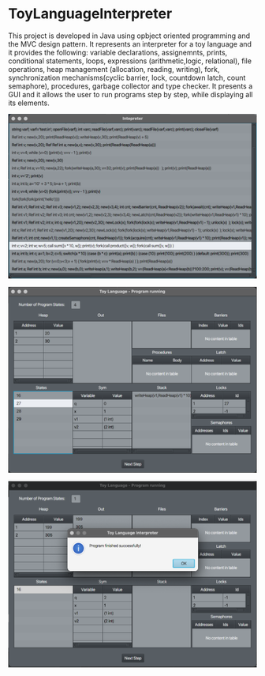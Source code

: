 # ToyLanguageInterpreter

This project is developed in Java using opbject oriented programming and the MVC design pattern. It represents an interpreter for a toy language and it provides the following: variable declarations, assignemnts, prints, conditional statements, loops, expressions (arithmetic,logic, relational), file operations, heap management (allocation, reading, writing), fork, synchronization mechanisms(cyclic barrier, lock, countdown latch, count semaphore), procedures, garbage collector and type checker. It presents a GUI and it allows the user to run programs step by step, while displaying all its elements.

![alt text](https://github.com/AndreeaPloscar/ToyLanguageInterpreter/blob/main/screenshots/Screen%20Shot%202022-03-30%20at%206.55.33%20PM.png)

![alt text](https://github.com/AndreeaPloscar/ToyLanguageInterpreter/blob/main/screenshots/Screen%20Shot%202022-03-30%20at%207.13.14%20PM.png)

![alt text](https://github.com/AndreeaPloscar/ToyLanguageInterpreter/blob/main/screenshots/Screen%20Shot%202022-03-30%20at%207.13.28%20PM.png)
